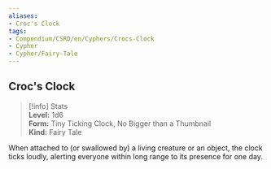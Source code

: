 ```yaml
---
aliases:
- Croc's Clock
tags:
- Compendium/CSRD/en/Cyphers/Crocs-Clock
- Cypher
- Cypher/Fairy-Tale
---
```


  
## Croc's Clock  
>[!info] Stats  
> **Level:** 1d6  
> **Form:** Tiny Ticking Clock, No Bigger than a Thumbnail  
> **Kind:** Fairy Tale
  
When attached to (or swallowed by) a living creature or an object, the clock ticks loudly, alerting everyone within long range to its presence for one day.